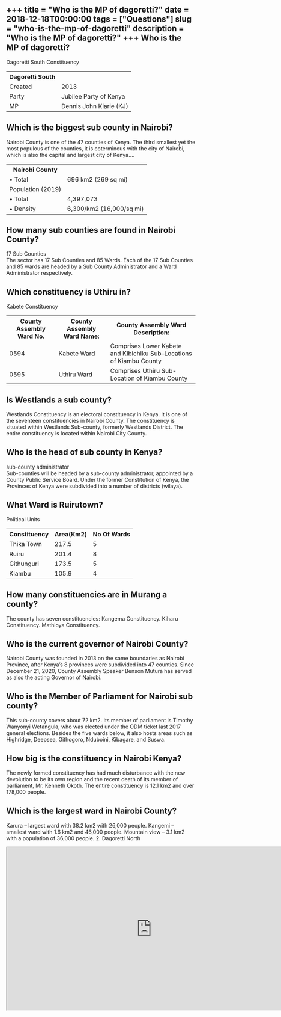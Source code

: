 +++
title = "Who is the MP of dagoretti?"
date = 2018-12-18T00:00:00
tags = ["Questions"]
slug = "who-is-the-mp-of-dagoretti"
description = "Who is the MP of dagoretti?"
+++
Who is the MP of dagoretti?
---------------------------

Dagoretti South Constituency

<table><tr><th>Dagoretti South</th></tr><tr><td>Created</td><td>2013</td></tr><tr><td>Party</td><td>Jubilee Party of Kenya</td></tr><tr><td>MP</td><td>Dennis John Kiarie (KJ)</td></tr></table>

Which is the biggest sub county in Nairobi?
-------------------------------------------

Nairobi County is one of the 47 counties of Kenya. The third smallest yet the most populous of the counties, it is coterminous with the city of Nairobi, which is also the capital and largest city of Kenya….

<table><tr><th>Nairobi County</th></tr><tr><td>• Total</td><td>696 km2 (269 sq mi)</td></tr><tr><td>Population (2019)</td></tr><tr><td>• Total</td><td>4,397,073</td></tr><tr><td>• Density</td><td>6,300/km2 (16,000/sq mi)</td></tr></table>

How many sub counties are found in Nairobi County?
--------------------------------------------------

17 Sub Counties  
The sector has 17 Sub Counties and 85 Wards. Each of the 17 Sub Counties and 85 wards are headed by a Sub County Administrator and a Ward Administrator respectively.

Which constituency is Uthiru in?
--------------------------------

Kabete Constituency

<table><tr><th>County Assembly Ward No.</th><th>County Assembly Ward Name:</th><th>County Assembly Ward Description:</th></tr><tr><td>0594</td><td>Kabete Ward</td><td>Comprises Lower Kabete and Kibichiku Sub–Locations of Kiambu County</td></tr><tr><td>0595</td><td>Uthiru Ward</td><td>Comprises Uthiru Sub-Location of Kiambu County</td></tr></table>

Is Westlands a sub county?
--------------------------

Westlands Constituency is an electoral constituency in Kenya. It is one of the seventeen constituencies in Nairobi County. The constituency is situated within Westlands Sub-county, formerly Westlands District. The entire constituency is located within Nairobi City County.

Who is the head of sub county in Kenya?
---------------------------------------

sub-county administrator  
Sub-counties will be headed by a sub-county administrator, appointed by a County Public Service Board. Under the former Constitution of Kenya, the Provinces of Kenya were subdivided into a number of districts (wilaya).

What Ward is Ruirutown?
-----------------------

Political Units

<table><tr><th>Constituency</th><th>Area(Km2)</th><th>No Of Wards</th></tr><tr><td>Thika Town</td><td>217.5</td><td>5</td></tr><tr><td>Ruiru</td><td>201.4</td><td>8</td></tr><tr><td>Githunguri</td><td>173.5</td><td>5</td></tr><tr><td>Kiambu</td><td>105.9</td><td>4</td></tr></table>

How many constituencies are in Murang a county?
-----------------------------------------------

The county has seven constituencies: Kangema Constituency. Kiharu Constituency. Mathioya Constituency.

Who is the current governor of Nairobi County?
----------------------------------------------

Nairobi County was founded in 2013 on the same boundaries as Nairobi Province, after Kenya’s 8 provinces were subdivided into 47 counties. Since December 21, 2020, County Assembly Speaker Benson Mutura has served as also the acting Governor of Nairobi.

Who is the Member of Parliament for Nairobi sub county?
-------------------------------------------------------

This sub-county covers about 72 km2. Its member of parliament is Timothy Wanyonyi Wetangula, who was elected under the ODM ticket last 2017 general elections. Besides the five wards below, it also hosts areas such as Highridge, Deepsea, Githogoro, Nduboini, Kibagare, and Suswa.

How big is the constituency in Nairobi Kenya?
---------------------------------------------

The newly formed constituency has had much disturbance with the new devolution to be its own region and the recent death of its member of parliament, Mr. Kenneth Okoth. The entire constituency is 12.1 km2 and over 178,000 people.

Which is the largest ward in Nairobi County?
--------------------------------------------

Karura – largest ward with 38.2 km2 with 26,000 people. Kangemi – smallest ward with 1.6 km2 and 46,000 people. Mountain view – 3.1 km2 with a population of 36,000 people. 2. Dagoretti North

<iframe allow="accelerometer; autoplay; clipboard-write; encrypted-media; gyroscope; picture-in-picture" allowfullscreen="" class="__youtube_prefs__  epyt-is-override  no-lazyload" data-no-lazy="1" data-origheight="433" data-origwidth="770" data-skipgform_ajax_framebjll="" height="433" id="_ytid_17547" loading="lazy" src="https://www.youtube.com/embed/Pwa_c6xzvJI?enablejsapi=1&autoplay=0&cc_load_policy=0&cc_lang_pref=&iv_load_policy=1&loop=0&modestbranding=0&rel=1&fs=1&playsinline=0&autohide=2&theme=dark&color=red&controls=1&" title="YouTube player" width="770"></iframe>